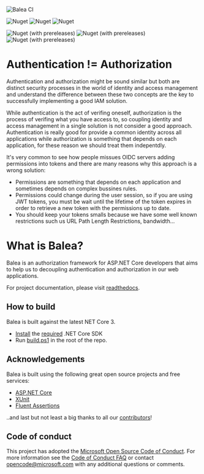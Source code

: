 ![Balea CI](https://github.com/Xabaril/Balea/workflows/Balea%20CI/badge.svg) 

![Nuget](https://img.shields.io/nuget/v/balea?label=balea) ![Nuget](https://img.shields.io/nuget/v/balea.configuration.store?label=baleaconfigurationstore) ![Nuget](https://img.shields.io/nuget/v/balea.entityframeworkcore.store?label=baleaefcorestore) 

![Nuget (with prereleases)](https://img.shields.io/nuget/vpre/balea?color=yellow&label=balea%20preview) ![Nuget (with prereleases)](https://img.shields.io/nuget/vpre/balea.configuration.store?color=yellow&label=baleaconfigurationstore%20preview) ![Nuget (with prereleases)](https://img.shields.io/nuget/vpre/balea.entityframeworkcore.store?color=yellow&label=baleaefcorestore%20preview)

# Authentication != Authorization

Authentication and authorization might be sound similar but both are distinct security processes in the world of identity and access management and understand the difference between these two concepts are the key to successfully implementing a good IAM solution.

While authentication is the act of verifing oneself, authorization is the process of verifing what you have access to, so coupling identity and access management in a single solution is not consider a good approach. Authentication is really good for provide a common identity across all applications while authorization is something that depends on each application, for these reason we should treat them indepentdly.

It's very common to see how people missues OIDC servers adding permissions into tokens and there are many reasons why this approach is a wrong solution:

- Permissions are something that depends on each application and sometimes depends on complex bussines rules.
- Permissions could change during the user session, so if you are using JWT tokens, you must be wait until the lifetime of the token expires in order to retrieve a new token with the permissions up to date.
- You should keep your tokens smalls because we have some well known restrictions such us URL Path Length Restrictions, bandwidth...

# What is Balea?

Balea is an authorization framework for ASP.NET Core developers that aims to help us to decoupling authentication and authorization in our web applications.

For project documentation, please visit [readthedocs](https://balea.readthedocs.io).

## How to build

Balea is built against the latest NET Core 3.

- [Install](https://www.microsoft.com/net/download/core#/current) the [required](https://github.com/Xabaril/Balea/blob/master/global.json) .NET Core SDK
- Run [build.ps1](https://github.com/Xabaril/Balea/blob/master/build.ps1) in the root of the repo.

## Acknowledgements

Balea is built using the following great open source projects and free services:

- [ASP.NET Core](https://github.com/aspnet)
- [XUnit](https://xunit.github.io/)
- [Fluent Assertions](http://www.fluentassertions.com/)

..and last but not least a big thanks to all our [contributors](https://github.com/Xabaril/Balea/graphs/contributors)!

## Code of conduct

This project has adopted the [Microsoft Open Source Code of Conduct](https://opensource.microsoft.com/codeofconduct/).  For more information see the [Code of Conduct FAQ](https://opensource.microsoft.com/codeofconduct/faq/) or contact [opencode@microsoft.com](mailto:opencode@microsoft.com) with any additional questions or comments.
